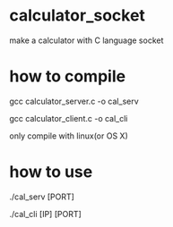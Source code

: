 # calculator_socket
make a calculator with C language socket

# how to compile

gcc calculator_server.c -o cal_serv

gcc calculator_client.c -o cal_cli

only compile with linux(or OS X)

# how to use

./cal_serv [PORT]

./cal_cli [IP] [PORT]
